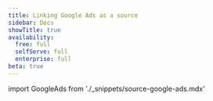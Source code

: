 ```yaml
---
title: Linking Google Ads as a source
sidebar: Docs
showTitle: true
availability:
  free: full
  selfServe: full
  enterprise: full
beta: true
---
```


import GoogleAds from './_snippets/source-google-ads.mdx'

<GoogleAds />